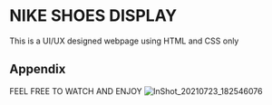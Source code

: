 
# NIKE SHOES DISPLAY
This is a UI/UX designed webpage using
HTML and CSS only
## Appendix

FEEL FREE TO WATCH AND ENJOY 
![InShot_20210723_182546076](https://user-images.githubusercontent.com/76916192/126789624-5a1ae576-259c-47b2-bba6-03b4a0adb2d7.gif)
